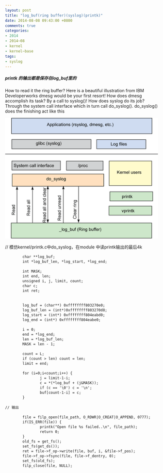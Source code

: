 ```yaml
---
layout: post
title: "log_buf(ring buffer)(syslog)(printk)"
date: 2014-08-08 09:43:00 +0800
comments: true
categories:
- 2014
- 2014~08
- kernel
- kernel~base
tags:
- syslog
---
```

##### printk 的输出都是保存在log_buf里的
How to read it the ring buffer? Here is a beautiful illustration from IBM Developerworks
dmesg would be your first resort! How does dmesg accomplish its task? By a call to syslog()! How does syslog do its job? Through the system call interface which in turn call do_syslog(). do_syslog() does the finishing act like this

![alt](/images/kernel/2014-08-08.gif)

// 模仿kernel/printk.c中do_syslog，在module 中读printk输出的最后4k
```
        char **log_buf;
        int *log_buf_len, *log_start, *log_end;

        int MASK;
        int end, len;
        unsigned i, j, limit, count;
        char c;
        int ret;


        log_buf = (char**) 0xffffffff803270e0;
        log_buf_len = (int*)0xffffffff803270d8;
        log_start = (int*) 0xffffffff804eabd0;
        log_end = (int*) 0xffffffff804eabe0;

        i = 0;
        end = *log_end;
        len = *log_buf_len;
        MASK = len - 1;

        count = L;
        if (count > len) count = len;
        limit = end;

        for (i=0;i<count;i++) {
                j = limit-1-i;
                c = *(*log_buf + (j&MASK));
                if (c == '\0') c = '\n';
                buf[count-1-i] = c;
        }

// 输出

        file = filp_open(file_path, O_RDWR|O_CREAT|O_APPEND, 0777);
        if(IS_ERR(file)) {
                printk("Open file %s failed..\n", file_path);
                return 0;
        }
        old_fs = get_fs();
        set_fs(get_ds());
        ret = file->f_op->write(file, buf, i, &file->f_pos);
        file->f_op->fsync(file, file->f_dentry, 0);
        set_fs(old_fs);
        filp_close(file, NULL);
```
